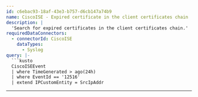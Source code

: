 ```yaml
---
id: c6ebac93-18af-43e3-b757-d6cb147a74b9
name: CiscoISE - Expired certificate in the client certificates chain
description: |
  'Search for expired certificates in the client certificates chain.'
requiredDataConnectors:
  - connectorId: CiscoISE
    dataTypes:
      - Syslog
query: |-
  ```kusto
  CiscoISEEvent
  | where TimeGenerated > ago(24h)
  | where EventId == '12516'
  | extend IPCustomEntity = SrcIpAddr
  ```
---
```


